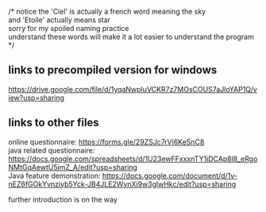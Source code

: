 /* notice the 'Ciel' is actually a french word meaning the sky  
   and 'Etoile' actually means star   
   sorry for my spoiled naming practice  
   understand these words will make it a lot easier to understand the program  
*/

## links to precompiled version for windows   
https://drive.google.com/file/d/1yqaNwpIuVCKR7z7MOsCOUS7aJloYAP1Q/view?usp=sharing    

## links to other files   
online questionnaire: https://forms.gle/29ZSJc7rVj6KeSnC8    
java related questionnaire: https://docs.google.com/spreadsheets/d/1U23ewFFxxxnTY1iDCAp8l8_eRgoNMtGqAewtU5jmZ_A/edit?usp=sharing    
Java feature demonstration:  https://docs.google.com/document/d/1v-nEZ6fGOkYvnziyb5Yck-JB4JLE2WvnXi9w3glwHkc/edit?usp=sharing   
   
further introduction is on the way
